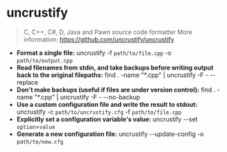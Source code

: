 # uncrustify
> C, C++, C#, D, Java and Pawn source code formatter
> More information: <https://github.com/uncrustify/uncrustify>
- **Format a single file:**
uncrustify -f `path/to/file.cpp` -o `path/to/output.cpp`
- **Read filenames from stdin, and take backups before writing output back to the original filepaths:**
find . -name "*.cpp" | uncrustify -F - --replace
- **Don't make backups (useful if files are under version control):**
find . -name "*.cpp" | uncrustify -F - --no-backup
- **Use a custom configuration file and write the result to stdout:**
uncrustify -c `path/to/uncrustify.cfg` -f `path/to/file.cpp`
- **Explicitly set a configuration variable's value:**
uncrustify --set `option`=`value`
- **Generate a new configuration file:**
uncrustify --update-config -o `path/to/new.cfg`

